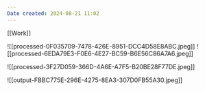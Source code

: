 ```yaml
---
Date created: 2024-08-21 11:02
---
```

[[Work]]

![[processed-0F035709-7478-426E-8951-DCC4D58E8ABC.jpeg]]
![[processed-6EDA79E3-F0E6-4E27-BC59-B6E56C86A7A6.jpeg]]

![[processed-3F27D059-366D-4A6E-A7F5-B20BE28F77DE.jpeg]]

![[output-FBBC775E-296E-4275-8EA3-307D0FB55A30.jpeg]]
